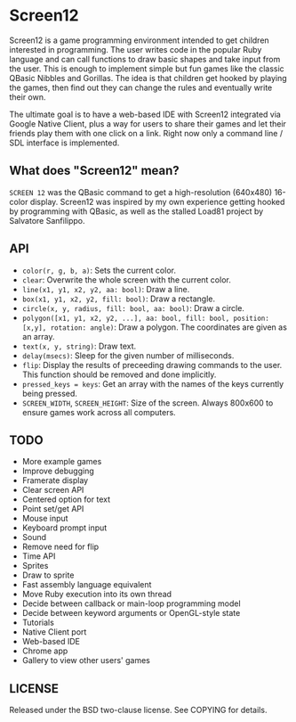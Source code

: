 Screen12
========

Screen12 is a game programming environment intended to get children interested in programming. The user writes code in the popular Ruby language and can call functions to draw basic shapes and take input from the user. This is enough to implement simple but fun games like the classic QBasic Nibbles and Gorillas. The idea is that children get hooked by playing the games, then find out they can change the rules and eventually write their own.

The ultimate goal is to have a web-based IDE with Screen12 integrated via Google Native Client, plus a way for users to share their games and let their friends play them with one click on a link. Right now only a command line / SDL interface is implemented.

What does "Screen12" mean?
--------------------------

`SCREEN 12` was the QBasic command to get a high-resolution (640x480) 16-color display. Screen12 was inspired by my own experience getting hooked by programming with QBasic, as well as the stalled Load81 project by Salvatore Sanfilippo.

API
---

 - `color(r, g, b, a)`: Sets the current color.
 - `clear`: Overwrite the whole screen with the current color.
 - `line(x1, y1, x2, y2, aa: bool)`: Draw a line.
 - `box(x1, y1, x2, y2, fill: bool)`: Draw a rectangle.
 - `circle(x, y, radius, fill: bool, aa: bool)`: Draw a circle.
 - `polygon([x1, y1, x2, y2, ...], aa: bool, fill: bool, position: [x,y],
   rotation: angle)`: Draw a polygon. The coordinates are given as an array.
 - `text(x, y, string)`: Draw text.
 - `delay(msecs)`: Sleep for the given number of milliseconds.
 - `flip`: Display the results of preceeding drawing commands to the user. This
   function should be removed and done implicitly.
 - `pressed_keys = keys`: Get an array with the names of the keys currently
   being pressed.
 - `SCREEN_WIDTH`, `SCREEN_HEIGHT`: Size of the screen. Always 800x600 to
   ensure games work across all computers.

TODO
----

 - More example games
 - Improve debugging
 - Framerate display
 - Clear screen API
 - Centered option for text
 - Point set/get API
 - Mouse input
 - Keyboard prompt input
 - Sound
 - Remove need for flip
 - Time API
 - Sprites
 - Draw to sprite
 - Fast assembly language equivalent
 - Move Ruby execution into its own thread
 - Decide between callback or main-loop programming model
 - Decide between keyword arguments or OpenGL-style state
 - Tutorials
 - Native Client port
 - Web-based IDE
 - Chrome app
 - Gallery to view other users' games

LICENSE
-------

Released under the BSD two-clause license. See COPYING for details.
